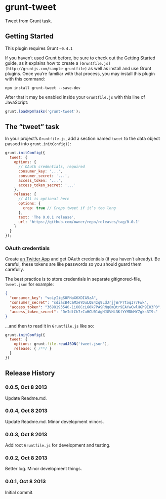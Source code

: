 # grunt-tweet

Tweet from Grunt task.

## Getting Started
This plugin requires Grunt `~0.4.1`

If you haven’t used [Grunt](http://gruntjs.com/) before, be sure to check out the [Getting Started](http://gruntjs.com/getting-started) guide, as it explains how to create a `[Gruntfile.js](http://gruntjs.com/sample-gruntfile)` as well as install and use Grunt plugins. Once you’re familiar with that process, you may install this plugin with this command:

```shell
npm install grunt-tweet --save-dev
```

After that it may be enabled inside your `Gruntfile.js` with this line of JavaScript:

```js
grunt.loadNpmTasks('grunt-tweet');
```

## The “tweet” task

In your project’s `Gruntfile.js`, add a section named `tweet` to the data object passed into `grunt.initConfig()`:

```js
grunt.initConfig({
  tweet: {
    options: {
      // OAuth credentials, required
      consumer_key: '...',
      consumer_secret: '...',
      access_token: '...',
      access_token_secret: '...'
    },
    release: {
      // All is optional here
      options: {
        crop: true // Crops tweet if it’s too long
      },
      text: 'The 0.0.1 release',
      url: 'https://github.com/owner/repo/releases/tag/0.0.1'
    }
  }
});
```

### OAuth credentials

Create [an Twitter App](https://dev.twitter.com/apps/new) and get OAuth credentials (if you haven’t already). Be careful, these tokens are like passwords so you should guard them carefully.

The best practice is to store credentials in separate gitignored-file, `tweet.json` for example:

```json
{
  "consumer_key": "voLyIigS0FHaX6XDIA5zA",
  "consumer_secret": "sdiacB4CaMzeYDuLQE4zq9LdJrjjWrP7toqI77Fwk",
  "access_token": "3698193540-1iOOCcL60k7PA9RNq8mQtr9EAYwCwlHGh9IO3P8",
  "access_token_secret": "DeIdfCh7rCuHCU01AgHJGVHL3KfYYMDhMY7gks3I9s"
}
```

…and then to read it in `Gruntfile.js` like so:

```js
grunt.initConfig({
  tweet: {
    options: grunt.file.readJSON('tweet.json'),
    release: { /**/ }
  }
})
```

## Release History
### 0.0.5, Oct 8 2013
Update Readme.md.
### 0.0.4, Oct 8 2013
Update Readme.md. Minor development minors.
### 0.0.3, Oct 8 2013
Add root `Gruntfile.js` for development and testing.
### 0.0.2, Oct 8 2013
Better log. Minor development things.
### 0.0.1, Oct 8 2013
Initial commit.
